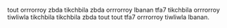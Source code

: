 tout orrrorroy zbda tikchbila zbda orrrorroy lbanan tfa7 tikchbila orrrorroy tiwliwla tikchbila tikchbila zbda tout tout tfa7 orrrorroy tiwliwla lbanan.